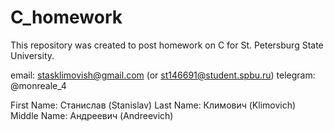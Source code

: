 # C_homework
This repository was created to post homework on C for St. Petersburg State University. 

email: stasklimovish@gmail.com (or st146691@student.spbu.ru) 
telegram: @monreale_4 

First Name: Станислав (Stanislav) 
Last Name: Климович (Klimovich) 
Middle Name: Андреевич (Andreevich)
